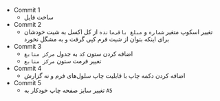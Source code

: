 - Commit 1
	- ساخت فایل
- Commit 2
	- تغییر اسکوپ متغیر `شماره` و `مبلغ باقی‌مانده` از کل اکسل به شیت خودشان برای اینکه بتوان از شیت فرم کپی گرفت و به مشگل نخورد
- Commit 3
	- اضافه کردن ستون `کد` به جدول `مرکز منابغ`
	- تغییر فرمت ستون `مرکز منابع`
- Commit 4
	- اضافه کردن دکمه چاپ با قابلیت چاپ  سلول‌های فرم و نه گزارش
- Commit 5
	- تغییر سایز صفحه چاپ خودکار به `A5`